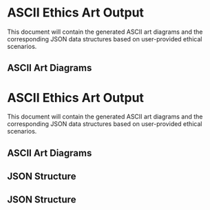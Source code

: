 

# ASCII Ethics Art Output

This document will contain the generated ASCII art diagrams and the corresponding JSON data structures based on user-provided ethical scenarios.

## ASCII Art Diagrams

<!-- 
Completed the design of the script to accept user input for ethical scenarios. 
The ASCII Ethics Art Output will be generated based on user inputs and displayed below.
-->

# ASCII Ethics Art Output

This document will contain the generated ASCII art diagrams and the corresponding JSON data structures based on user-provided ethical scenarios.

## ASCII Art Diagrams

<!-- Generated ASCII art will appear here -->

## JSON Structure

<!-- JSON data tracking decisions will appear here -->

## JSON Structure

<!-- JSON data tracking decisions will appear here -->